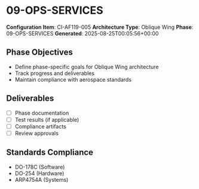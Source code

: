 # 09-OPS-SERVICES

**Configuration Item**: CI-AF119-005
**Architecture Type**: Oblique Wing
**Phase**: 09-OPS-SERVICES
**Generated**: 2025-08-25T00:05:56+00:00

## Phase Objectives
- Define phase-specific goals for Oblique Wing architecture
- Track progress and deliverables
- Maintain compliance with aerospace standards

## Deliverables
- [ ] Phase documentation
- [ ] Test results (if applicable)
- [ ] Compliance artifacts
- [ ] Review approvals

## Standards Compliance
- DO-178C (Software)
- DO-254 (Hardware)
- ARP4754A (Systems)
